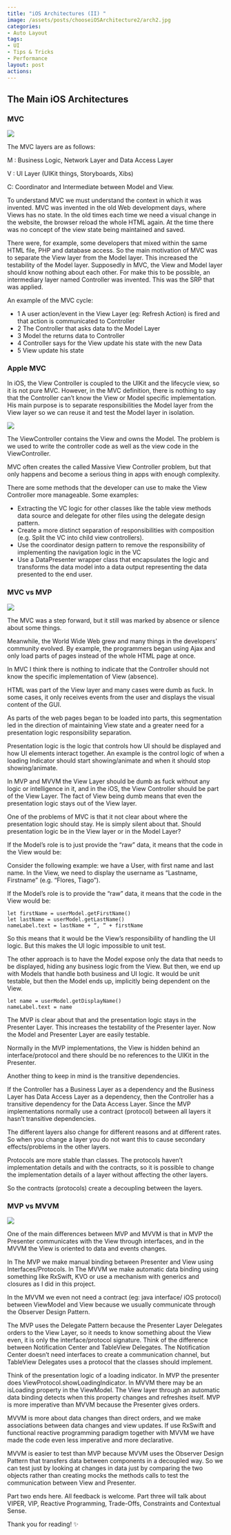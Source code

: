 ```yaml
---
title: "iOS Architectures (II) "
image: /assets/posts/chooseiOSArchitecture2/arch2.jpg
categories:
- Auto Layout
tags:
- UI
- Tips & Tricks
- Performance
layout: post
actions:
---
```


## The Main iOS Architectures


### MVC


![](https://github.com/TiagoMJFlores/tiagomjflores.github.io/blob/master/assets/posts/chooseiOSArchitecture2/mvc.png?raw=true)


The MVC layers are as follows:

M : Business Logic, Network Layer and Data Access Layer

V : UI Layer (UIKit things, Storyboards, Xibs)

C: Coordinator and Intermediate between Model and View.

To understand MVC we must understand the context in which it was invented. MVC was invented in the old Web development days, where Views has no state. In the old times each time we need a visual change in the website, the browser reload the whole HTML again. At the time there was no concept of the view state being maintained and saved.

There were, for example, some developers that mixed within the same HTML file, PHP and database access. So the main motivation of MVC was to separate the View layer from the Model layer. This increased the testability of the Model layer. Supposedly in MVC, the View and Model layer should know nothing about each other. For make this to be possible, an intermediary layer named Controller was invented. This was the SRP that was applied.

An example of the MVC cycle:

- 1 A user action/event in the View Layer (eg: Refresh Action) is fired and that action is communicated to Controller
- 2 The Controller that asks data to the Model Layer
- 3 Model the returns data to Controller
- 4 Controller says for the View update his state with the new Data
- 5 View update his state

### Apple MVC

In iOS, the View Controller is coupled to the UIKit and the lifecycle view, so it is not pure MVC. However, in the MVC definition, there is nothing to say that the Controller can’t know the View or Model specific implementation. His main purpose is to separate responsibilities the Model layer from the View layer so we can reuse it and test the Model layer in isolation.


![](https://github.com/TiagoMJFlores/tiagomjflores.github.io/blob/master/assets/posts/chooseiOSArchitecture2/appleMVC.png?raw=true)


The ViewController contains the View and owns the Model. The problem is we used to write the controller code as well as the view code in the ViewController.

MVC often creates the called Massive View Controller problem, but that only happens and become a serious thing in apps with enough complexity.

There are some methods that the developer can use to make the View Controller more manageable. Some examples:

* Extracting the VC logic for other classes like the table view methods data source and delegate for other files using the delegate design pattern.
* Create a more distinct separation of responsibilities with composition (e.g. Split the VC into child view controllers).
* Use the coordinator design pattern to remove the responsibility of implementing the navigation logic in the VC
* Use a DataPresenter wrapper class that encapsulates the logic and transforms the data model into a data output representing the data presented to the end user.

### MVC vs MVP

![](https://github.com/TiagoMJFlores/tiagomjflores.github.io/blob/master/assets/posts/chooseiOSArchitecture2/MVP.png?raw=true)

The MVC was a step forward, but it still was marked by absence or silence about some things.

Meanwhile, the World Wide Web grew and many things in the developers’ community evolved. By example, the programmers began using Ajax and only load parts of pages instead of the whole HTML page at once.

In MVC I think there is nothing to indicate that the Controller should not know the specific implementation of View (absence).

HTML was part of the View layer and many cases were dumb as fuck. In some cases, it only receives events from the user and displays the visual content of the GUI.

As parts of the web pages began to be loaded into parts, this segmentation led in the direction of maintaining View state and a greater need for a presentation logic responsibility separation.

Presentation logic is the logic that controls how UI should be displayed and how UI elements interact together. An example is the control logic of when a loading Indicator should start showing/animate and when it should stop showing/animate.

In MVP and MVVM the View Layer should be dumb as fuck without any logic or intelligence in it, and in the iOS, the View Controller should be part of the View Layer. The fact of View being dumb means that even the presentation logic stays out of the View layer.

One of the problems of MVC is that it not clear about where the presentation logic should stay. He is simply silent about that. Should presentation logic be in the View layer or in the Model Layer?

If the Model’s role is to just provide the “raw” data, it means that the code in the View would be:

Consider the following example: we have a User, with first name and last name. In the View, we need to display the username as “Lastname, Firstname” (e.g. “Flores, Tiago”).

If the Model’s role is to provide the “raw” data, it means that the code in the View would be:


```
let firstName = userModel.getFirstName()
let lastName = userModel.getLastName()
nameLabel.text = lastName + “, “ + firstName
```

So this means that it would be the View’s responsibility of handling the UI logic. But this makes the UI logic impossible to unit test.

The other approach is to have the Model expose only the data that needs to be displayed, hiding any business logic from the View. But then, we end up with Models that handle both business and UI logic. It would be unit testable, but then the Model ends up, implicitly being dependent on the View.

```
let name = userModel.getDisplayName()
nameLabel.text = name
```

The MVP is clear about that and the presentation logic stays in the Presenter Layer. This increases the testability of the Presenter layer. Now the Model and Presenter Layer are easily testable.

Normally in the MVP implementations, the View is hidden behind an interface/protocol and there should be no references to the UIKit in the Presenter.

Another thing to keep in mind is the transitive dependencies.

If the Controller has a Business Layer as a dependency and the Business Layer has Data Access Layer as a dependency, then the Controller has a transitive dependency for the Data Access Layer. Since the MVP implementations normally use a contract (protocol) between all layers it hasn’t transitive dependencies.

The different layers also change for different reasons and at different rates. So when you change a layer you do not want this to cause secondary effects/problems in the other layers.

Protocols are more stable than classes. The protocols haven’t implementation details and with the contracts, so it is possible to change the implementation details of a layer without affecting the other layers.

So the contracts (protocols) create a decoupling between the layers.

### MVP vs MVVM

![](https://github.com/TiagoMJFlores/tiagomjflores.github.io/blob/master/assets/posts/chooseiOSArchitecture2/MVVM.png?raw=true)

One of the main differences between MVP and MVVM is that in MVP the Presenter communicates with the View through interfaces, and in the MVVM the View is oriented to data and events changes.

In The MVP we make manual binding between Presenter and View using Interfaces/Protocols.
In The MVVM we make automatic data binding using something like RxSwift, KVO or use a mechanism with generics and closures as I did in this project.

In the MVVM we even not need a contract (eg: java interface/ iOS protocol) between ViewModel and View because we usually communicate through the Observer Design Pattern.

The MVP uses the Delegate Pattern because the Presenter Layer Delegates orders to the View Layer, so it needs to know something about the View even, it is only the interface/protocol signature. Think of the difference between Notification Center and TableView Delegates. The Notification Center doesn’t need interfaces to create a communication channel, but TableView Delegates uses a protocol that the classes should implement.

Think of the presentation logic of a loading indicator. In MVP the presenter does ViewProtocol.showLoadingIndicator. In MVVM there may be an isLoading property in the ViewModel. The View layer through an automatic data binding detects when this property changes and refreshes itself. MVP is more imperative than MVVM because the Presenter gives orders.

MVVM is more about data changes than direct orders, and we make associations between data changes and view updates. If use RxSwift and functional reactive programming paradigm together with MVVM we have made the code even less imperative and more declarative.

MVVM is easier to test than MVP because MVVM uses the Observer Design Pattern that transfers data between components in a decoupled way.
So we can test just by looking at changes in data just by comparing the two objects rather than creating mocks the methods calls to test the communication between View and Presenter.

Part two ends here. All feedback is welcome. Part three will talk about VIPER, VIP, Reactive Programming, Trade-Offs, Constraints and Contextual Sense.

Thank you for reading!  ✨
